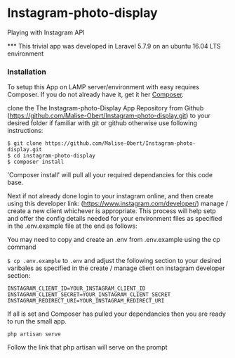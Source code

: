 # Instagram-photo-display
Playing with Instagram API

*** This trivial app was developed in Laravel 5.7.9 on an ubuntu 16.04 LTS environment

### Installation

To setup this App on LAMP server/environment with easy requires Composer. If you do not already have it, get it her [Composer](https://getcomposer.org/).

clone the The Instagram-photo-Display App Repository from Github (https://github.com/Malise-Obert/Instagram-photo-display.git) to your desired folder if familiar with git or github otherwise use following instructions:

```
$ git clone https://github.com/Malise-Obert/Instagram-photo-display.git
$ cd instagram-photo-display
$ composer install
```
'Composer install' will pull all your required dependancies for this code base.

Next if not already done login to your instagram online, and then create using this developer link: (https://www.instagram.com/developer/) manage / create a new client whichever is appropriate. This process will help setp and offer the config details needed for your environment files as specified in the .env.example file at the end as follows:

You may need to copy and create an .env from .env.example using the cp command

``$ cp .env.example`` to ``.env`` and adjust the following section to your desired varibales as specified in the create / manage client on instagram developer section:
```
INSTAGRAM_CLIENT_ID=YOUR_INSTAGRAM_CLIENT_ID
INSTAGRAM_CLIENT_SECRET=YOUR_INSTAGRAM_CLIENT_SECRET
INSTAGRAM_REDIRECT_URI=YOUR_INSTAGRAM_REDIRECT_URI
```

If all is set and Composer has pulled your dependancies then you are ready to run the small app.

```
php artisan serve
```

Follow the link that php artisan will serve on the prompt
